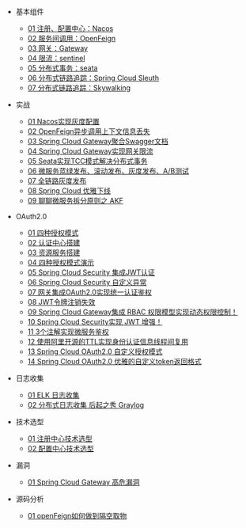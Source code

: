 * 基本组件
    * [01 注册、配置中心：Nacos](spring-cloud/Nacos.md)
    * [02 服务间调用：OpenFeign](spring-cloud/openFeign.md)
    * [03 网关：Gateway](spring-cloud/gateway.md)
    * [04 限流：sentinel](spring-cloud/sentinel.md)
    * [05 分布式事务：seata](spring-cloud/seata.md)
    * [06 分布式链路追踪：Spring Cloud Sleuth](spring-cloud/Spring-Cloud-Sleuth.md)
    * [07 分布式链路追踪：Skywalking](spring-cloud/skywalking.md)

* 实战
    * [01 Nacos实现灰度配置](spring-cloud/Nacos如何实现灰度配置.md)
    * [02 OpenFeign异步调用上下文信息丢失](spring-cloud/OpenFeign异步调用上下文信息丢失.md)
    * [03 Spring Cloud Gateway聚合Swagger文档](spring-cloud/Spring-Cloud-Gateway聚合Swagger文档.md)
    * [04 Spring Cloud Gateway实现网关限流](spring-cloud/Spring-Cloud-Gateway整合Sentinel实现网关限流.md)
    * [05 Seata实现TCC模式解决分布式事务](spring-cloud/seata-tcc.md)
    * [06 微服务蓝绿发布、滚动发布、灰度发布、A/B测试](spring-cloud/微服务发布方案.md)
    * [07 全链路灰度发布](spring-cloud/全链路灰度发布.md)
    * [08 Spring Cloud 优雅下线](spring-cloud/SpringCloud优雅下线.md)
    * [09 聊聊微服务拆分原则之 AKF](https://mp.weixin.qq.com/s?__biz=MzU3MDAzNDg1MA==&mid=2247509171&idx=1&sn=42faeff72d1835158a719695ce8fe807&chksm=fcf77b7ecb80f268e6312f99c431344b9f01aa19fb673a5493a1ec771c7e8ea41f1337ffefc1&scene=178&cur_album_id=2042874937312346114#rd)
    
* OAuth2.0
    * [01 四种授权模式](OAuth2.0/01-四种授权模式.md)
    * [02 认证中心搭建](OAuth2.0/02-认证中心搭建.md)
    * [03 资源服务搭建](OAuth2.0/03-资源服务搭建.md)
    * [04 四种授权模式演示](OAuth2.0/04-四种授权模式演示.md)
    * [05 Spring Cloud Security 集成JWT认证](OAuth2.0/05-OAuth2.0集成JWT.md)
    * [06 Spring Cloud Security 自定义异常](OAuth2.0/06-OAuth2.0实战！自定义异常.md)
    * [07 网关集成OAuth2.0实现统一认证鉴权](OAuth2.0/07-Spring-Cloud-Gateway集成OAuth2.0.md)
    * [08 JWT令牌注销失效](OAuth2.0/08-无状态的JWT如何注销失效？.md)
    * [09 Spring Cloud Gateway集成 RBAC 权限模型实现动态权限控制！](OAuth2.0/09-Spring-Cloud-Gateway集成RBAC权限模型实现动态权限控制！.md)
    * [10 Spring Cloud Security实现 JWT 增强！](OAuth2.0/10-OAuth2.0-JWT增强！.md)
    * [11 3个注解实现微服务鉴权](OAuth2.0/三个注解实现微服务鉴权.md)
    * [12 使用阿里开源的TTL实现身份认证信息线程间复用](OAuth2.0/TransmittableThreadLocal.md)
    * [13 Spring Cloud OAuth2.0 自定义授权模式](OAuth2.0/Spring-Cloud-OAuth2-自定义授权模式.md)
    * [14 Spring Cloud OAuth2.0 优雅的自定义token返回格式](OAuth2.0/Spring-Security-OAuth2.0-自定义token返回格式.md)


* 日志收集
    * [01 ELK 日志收集](spring-cloud/ELK日志搭建.md)
    * [02 分布式日志收集 后起之秀 Graylog](https://mp.weixin.qq.com/s?__biz=MzU3MDAzNDg1MA==&mid=2247508171&idx=1&sn=9e41d7ddf5adaa34826d3178e63cc1a3&chksm=fcf77f06cb80f6101411b55472da93781fbdec1c63a66235a68402ee633610ff714c9787fafc&scene=178&cur_album_id=2042874937312346114#rd)

* 技术选型
    * [01 注册中心技术选型](spring-cloud/注册中心选型.md)
    * [02 配置中心技术选型](spring-cloud/配置中心选型.md)

* 漏洞
    * [01 Spring Cloud Gateway 高危漏洞](spring-cloud/Spring-Cloud-Gateway高危漏洞.md)

* 源码分析
    * [01 openFeign如何做到隔空取物](spring-cloud/openFeign如何做到隔空取物.md)

